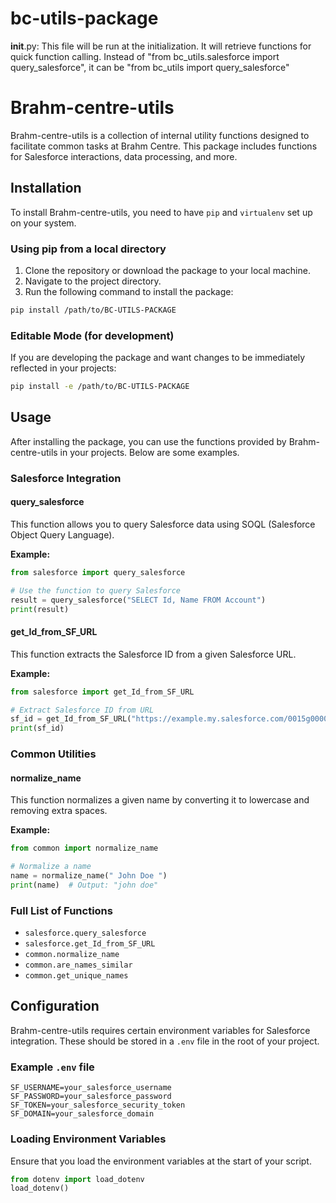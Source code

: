 # bc-utils-package
__init__.py: This file will be run at the initialization. It will retrieve functions for quick function calling. Instead of "from bc_utils.salesforce import query_salesforce", it can be "from bc_utils import query_salesforce"


# Brahm-centre-utils

Brahm-centre-utils is a collection of internal utility functions designed to facilitate common tasks at Brahm Centre. This package includes functions for Salesforce interactions, data processing, and more.

## Installation

To install Brahm-centre-utils, you need to have `pip` and `virtualenv` set up on your system.

### Using pip from a local directory

1. Clone the repository or download the package to your local machine.
2. Navigate to the project directory.
3. Run the following command to install the package:

```bash
pip install /path/to/BC-UTILS-PACKAGE
```

### Editable Mode (for development)

If you are developing the package and want changes to be immediately reflected in your projects:

```bash
pip install -e /path/to/BC-UTILS-PACKAGE
```

## Usage

After installing the package, you can use the functions provided by Brahm-centre-utils in your projects. Below are some examples.

### Salesforce Integration

#### query_salesforce

This function allows you to query Salesforce data using SOQL (Salesforce Object Query Language).

**Example:**

```python
from salesforce import query_salesforce

# Use the function to query Salesforce
result = query_salesforce("SELECT Id, Name FROM Account")
print(result)
```

#### get_Id_from_SF_URL

This function extracts the Salesforce ID from a given Salesforce URL.

**Example:**

```python
from salesforce import get_Id_from_SF_URL

# Extract Salesforce ID from URL
sf_id = get_Id_from_SF_URL("https://example.my.salesforce.com/0015g00000WvXXq")
print(sf_id)
```

### Common Utilities

#### normalize_name

This function normalizes a given name by converting it to lowercase and removing extra spaces.

**Example:**

```python
from common import normalize_name

# Normalize a name
name = normalize_name(" John Doe ")
print(name)  # Output: "john doe"
```

### Full List of Functions

- `salesforce.query_salesforce`
- `salesforce.get_Id_from_SF_URL`
- `common.normalize_name`
- `common.are_names_similar`
- `common.get_unique_names`

## Configuration

Brahm-centre-utils requires certain environment variables for Salesforce integration. These should be stored in a `.env` file in the root of your project.

### Example `.env` file

```plaintext
SF_USERNAME=your_salesforce_username
SF_PASSWORD=your_salesforce_password
SF_TOKEN=your_salesforce_security_token
SF_DOMAIN=your_salesforce_domain
```

### Loading Environment Variables

Ensure that you load the environment variables at the start of your script.

```python
from dotenv import load_dotenv
load_dotenv()
```
